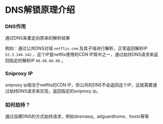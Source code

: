 
# DNS解锁原理介绍

### DNS作用

通过DNS来重定向原来的解析结果

例如：通过公共DNS对域 `netflix.com` 及其子域进行解析，正常返回解析IP `52.3.144.142` ，这个IP是netflix使用的CDN IP其中之一，通过劫持DNS请求来返回指定的解析IP `66.66.66.66` 。

### Sniproxy IP

sniproxy ip相当于netflix的CDN IP，但公共的DNS不会返回这个IP，这就需要通过劫持DNS请求来实现，返回指定的sniproxy ip。

### 如何劫持？

通过自建DNS的方式劫持请求，例如dnsmasq，adguardhome，hosts等等



